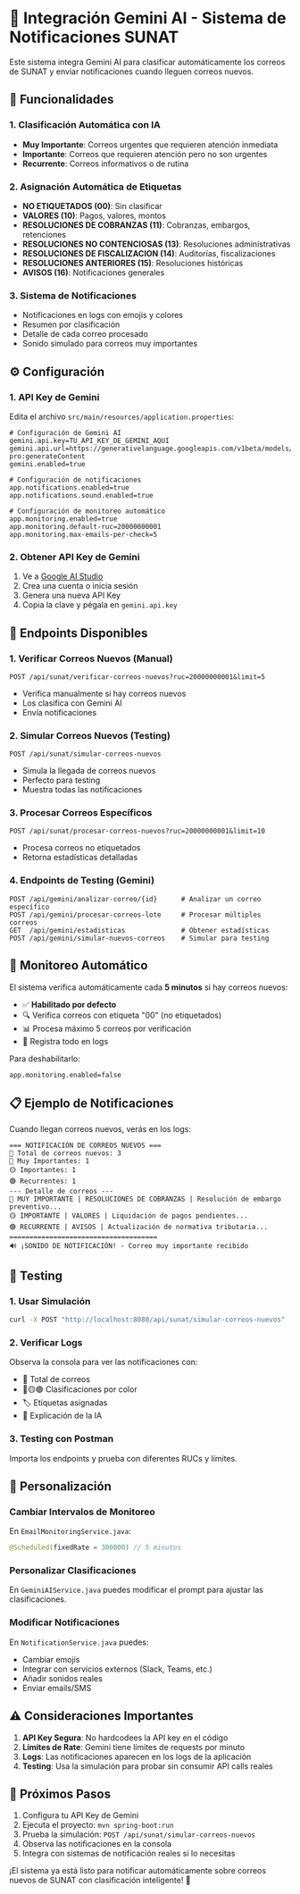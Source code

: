 # 🤖 Integración Gemini AI - Sistema de Notificaciones SUNAT

Este sistema integra Gemini AI para clasificar automáticamente los correos de SUNAT y enviar notificaciones cuando lleguen correos nuevos.

## 🚀 Funcionalidades

### 1. Clasificación Automática con IA
- **Muy Importante**: Correos urgentes que requieren atención inmediata
- **Importante**: Correos que requieren atención pero no son urgentes  
- **Recurrente**: Correos informativos o de rutina

### 2. Asignación Automática de Etiquetas
- **NO ETIQUETADOS (00)**: Sin clasificar
- **VALORES (10)**: Pagos, valores, montos
- **RESOLUCIONES DE COBRANZAS (11)**: Cobranzas, embargos, retenciones
- **RESOLUCIONES NO CONTENCIOSAS (13)**: Resoluciones administrativas
- **RESOLUCIONES DE FISCALIZACION (14)**: Auditorías, fiscalizaciones
- **RESOLUCIONES ANTERIORES (15)**: Resoluciones históricas
- **AVISOS (16)**: Notificaciones generales

### 3. Sistema de Notificaciones
- Notificaciones en logs con emojis y colores
- Resumen por clasificación
- Detalle de cada correo procesado
- Sonido simulado para correos muy importantes

## ⚙️ Configuración

### 1. API Key de Gemini
Edita el archivo `src/main/resources/application.properties`:

```properties
# Configuración de Gemini AI
gemini.api.key=TU_API_KEY_DE_GEMINI_AQUI
gemini.api.url=https://generativelanguage.googleapis.com/v1beta/models/gemini-pro:generateContent
gemini.enabled=true

# Configuración de notificaciones
app.notifications.enabled=true
app.notifications.sound.enabled=true

# Configuración de monitoreo automático
app.monitoring.enabled=true
app.monitoring.default-ruc=20000000001
app.monitoring.max-emails-per-check=5
```

### 2. Obtener API Key de Gemini
1. Ve a [Google AI Studio](https://aistudio.google.com/)
2. Crea una cuenta o inicia sesión
3. Genera una nueva API Key
4. Copia la clave y pégala en `gemini.api.key`

## 🔧 Endpoints Disponibles

### 1. Verificar Correos Nuevos (Manual)
```
POST /api/sunat/verificar-correos-nuevos?ruc=20000000001&limit=5
```
- Verifica manualmente si hay correos nuevos
- Los clasifica con Gemini AI
- Envía notificaciones

### 2. Simular Correos Nuevos (Testing)
```
POST /api/sunat/simular-correos-nuevos
```
- Simula la llegada de correos nuevos
- Perfecto para testing
- Muestra todas las notificaciones

### 3. Procesar Correos Específicos
```
POST /api/sunat/procesar-correos-nuevos?ruc=20000000001&limit=10
```
- Procesa correos no etiquetados
- Retorna estadísticas detalladas

### 4. Endpoints de Testing (Gemini)
```
POST /api/gemini/analizar-correo/{id}      # Analizar un correo específico
POST /api/gemini/procesar-correos-lote     # Procesar múltiples correos
GET  /api/gemini/estadisticas              # Obtener estadísticas
POST /api/gemini/simular-nuevos-correos    # Simular para testing
```

## 🤖 Monitoreo Automático

El sistema verifica automáticamente cada **5 minutos** si hay correos nuevos:

- ✅ **Habilitado por defecto**
- 🔍 Verifica correos con etiqueta "00" (no etiquetados)
- 📊 Procesa máximo 5 correos por verificación
- 📝 Registra todo en logs

Para deshabilitarlo:
```properties
app.monitoring.enabled=false
```

## 📋 Ejemplo de Notificaciones

Cuando llegan correos nuevos, verás en los logs:

```
=== NOTIFICACIÓN DE CORREOS NUEVOS ===
📧 Total de correos nuevos: 3
🔴 Muy Importantes: 1
🟡 Importantes: 1  
🟢 Recurrentes: 1
--- Detalle de correos ---
🔴 MUY IMPORTANTE | RESOLUCIONES DE COBRANZAS | Resolución de embargo preventivo...
🟡 IMPORTANTE | VALORES | Liquidación de pagos pendientes...
🟢 RECURRENTE | AVISOS | Actualización de normativa tributaria...
=====================================
🔊 ¡SONIDO DE NOTIFICACIÓN! - Correo muy importante recibido
```

## 🧪 Testing

### 1. Usar Simulación
```bash
curl -X POST "http://localhost:8080/api/sunat/simular-correos-nuevos"
```

### 2. Verificar Logs
Observa la consola para ver las notificaciones con:
- 📧 Total de correos
- 🔴🟡🟢 Clasificaciones por color
- 🏷️ Etiquetas asignadas
- 🤖 Explicación de la IA

### 3. Testing con Postman
Importa los endpoints y prueba con diferentes RUCs y límites.

## 🔧 Personalización

### Cambiar Intervalos de Monitoreo
En `EmailMonitoringService.java`:
```java
@Scheduled(fixedRate = 300000) // 5 minutos
```

### Personalizar Clasificaciones
En `GeminiAIService.java` puedes modificar el prompt para ajustar las clasificaciones.

### Modificar Notificaciones
En `NotificationService.java` puedes:
- Cambiar emojis
- Integrar con servicios externos (Slack, Teams, etc.)
- Añadir sonidos reales
- Enviar emails/SMS

## ⚠️ Consideraciones Importantes

1. **API Key Segura**: No hardcodees la API key en el código
2. **Límites de Rate**: Gemini tiene límites de requests por minuto
3. **Logs**: Las notificaciones aparecen en los logs de la aplicación
4. **Testing**: Usa la simulación para probar sin consumir API calls reales

## 🎯 Próximos Pasos

1. Configura tu API Key de Gemini
2. Ejecuta el proyecto: `mvn spring-boot:run`
3. Prueba la simulación: `POST /api/sunat/simular-correos-nuevos`
4. Observa las notificaciones en la consola
5. Integra con sistemas de notificación reales si lo necesitas

¡El sistema ya está listo para notificar automáticamente sobre correos nuevos de SUNAT con clasificación inteligente! 🚀
